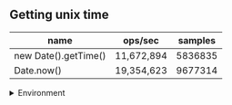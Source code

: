 ## Getting unix time

|name|ops/sec|samples|
|-|-|-|
|new Date().getTime()|11,672,894|5836835|
|Date.now()|19,354,623|9677314|


<details>
<summary>Environment</summary>

* __Machine:__ linux x64 | 4 vCPUs | 7.6GB Mem
* __Run:__ Tue Oct 29 2024 20:15:21 GMT+0000 (Coordinated Universal Time)
* __Node:__ `v21.7.3`
</details>

<!--
{"environment":{"platform":"linux","arch":"x64","cpus":4,"totalMemory":7.597877502441406},"benchmarks":[{"name":"new Date().getTime()","opsSec":11672894.803056128,"samples":5836835},{"name":"Date.now()","opsSec":19354623.006507263,"samples":9677314}]}-->
